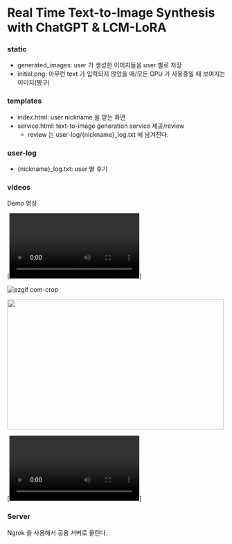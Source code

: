 # Real Time Text-to-Image Synthesis with ChatGPT & LCM-LoRA

### static
- generated_images: user 가 생성한 이미지들을 user 별로 저장
- initial.png: 아무런 text 가 입력되지 않았을 때/모든 GPU 가 사용중일 때 보여지는 이미지(짱구)


### templates
- index.html: user nickname 을 받는 화면
- service.html: text-to-image generation service 제공/review
    - review 는 user-log/{nickname}_log.txt 에 남겨진다. 

### user-log
- {nickname}_log.txt: user 별 후기

### videos
Demo 영상

[![Watch the video](./videos/test1.webm)]

![ezgif com-crop](https://github.com/qkrwnstj306/Text-to-Image-Toy-Project/assets/120474819/24f21ed1-d127-4c17-927b-e612f6c5048e)

<img src="https://github.com/qkrwnstj306/Text-to-Image-Toy-Project/assets/120474819/24f21ed1-d127-4c17-927b-e612f6c5048e" width="500" height="300">

[![Watch the video](./videos/test2.webm)]


### Server
Ngrok 을 사용해서 공용 서버로 올린다. 


